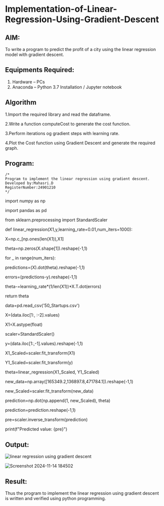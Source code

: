 # Implementation-of-Linear-Regression-Using-Gradient-Descent

## AIM:
To write a program to predict the profit of a city using the linear regression model with gradient descent.

## Equipments Required:
1. Hardware – PCs
2. Anaconda – Python 3.7 Installation / Jupyter notebook

## Algorithm
1.Import the required library and read the dataframe.

2.Write a function computeCost to generate the cost function.

3.Perform iterations og gradient steps with learning rate.

4.Plot the Cost function using Gradient Descent and generate the required graph.


## Program:
```
/*
Program to implement the linear regression using gradient descent.
Developed by:Mahasri.D 
RegisterNumber:24901210  
*/
```
import numpy as np

import pandas as pd

from sklearn.preprocessing import StandardScaler

def linear_regression(X1,y,learning_rate=0.01,num_iters=1000):
    
 X=np.c_[np.ones(len(X1)),X1]

 theta=np.zeros(X.shape[1]).reshape(-1,1) 

 for _ in range(num_iters):

  predictions=(X).dot(theta).reshape(-1,1)

  errors=(predictions-y).reshape(-1,1)

  theta-=learning_rate*(1/len(X1))*X.T.dot(errors)

 return theta

data=pd.read_csv('50_Startups.csv')

X=(data.iloc[1:, :-2].values)

X1=X.astype(float)

scaler=StandardScaler()

y=(data.iloc[1:,-1].values).reshape(-1,1)

X1_Scaled=scaler.fit_transform(X1)

Y1_Scaled=scaler.fit_transform(y)

theta=linear_regression(X1_Scaled, Y1_Scaled)

new_data=np.array([165349.2,136897.8,471784.1]).reshape(-1,1)

new_Scaled=scaler.fit_transform(new_data)

prediction=np.dot(np.append(1, new_Scaled), theta)

prediction=prediction.reshape(-1,1)

pre=scaler.inverse_transform(prediction)

print(f"Predicted value: {pre}")



## Output:
![linear regression using gradient descent](sam.png)


![Screenshot 2024-11-14 184502](https://github.com/user-attachments/assets/7f842859-4dfa-4bad-96ce-26dfe06439fa)


## Result:
Thus the program to implement the linear regression using gradient descent is written and verified using python programming.
